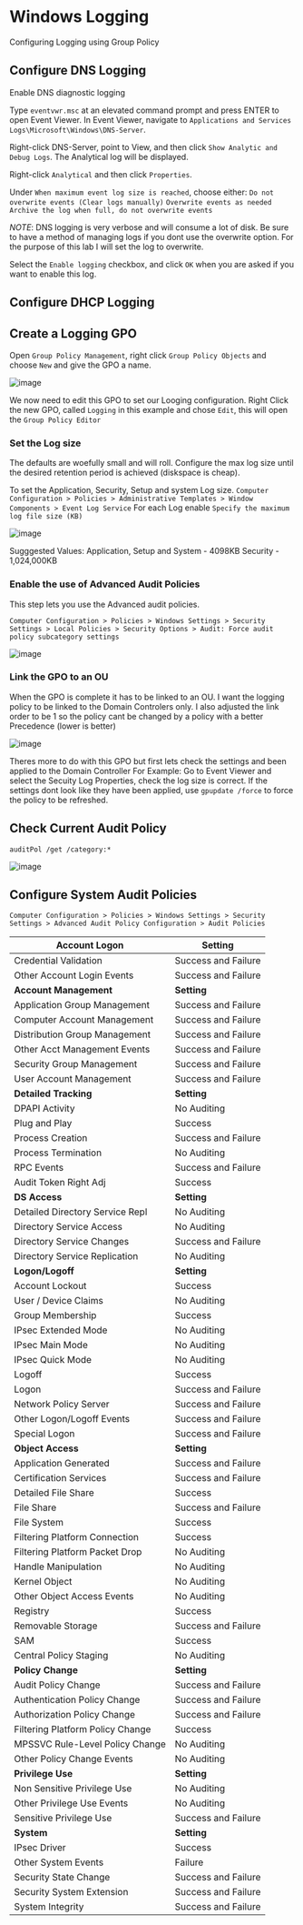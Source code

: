 # Windows Logging
Configuring Logging using Group Policy


## Configure DNS Logging
Enable DNS diagnostic logging

Type `eventvwr.msc` at an elevated command prompt and press ENTER to open Event Viewer.
In Event Viewer, navigate to `Applications and Services Logs\Microsoft\Windows\DNS-Server`.

Right-click DNS-Server, point to View, and then click `Show Analytic and Debug Logs`. The Analytical log will be displayed.

Right-click `Analytical` and then click `Properties`.

Under `When maximum event log size is reached`, choose either: 
`Do not overwrite events (Clear logs manually)`
`Overwrite events as needed`
`Archive the log when full, do not overwrite events`

*NOTE*: DNS logging is very verbose and will consume a lot of disk. Be sure to have a method of managing logs if you dont use the overwrite option.  For the purpose of this lab I will set the log to overwrite.

Select the `Enable logging` checkbox, and click `OK` when you are asked if you want to enable this log.

## Configure DHCP Logging




## Create a Logging GPO
Open `Group Policy Management`, right click `Group Policy Objects` and choose  `New` and give the  GPO a name.

![image](https://user-images.githubusercontent.com/53142047/197384282-7068a6bc-bae1-46ed-8438-82042d65fcb6.png)

We now need to edit this GPO to set our Looging configuration. Right Click the  new GPO, called `Logging` in this example and chose `Edit`, this will open the `Group Policy Editor`


### Set the Log size
The defaults are woefully small and will roll.  Configure the max log size until the desired  retention period is achieved (diskspace is cheap).

To set the Application, Security, Setup and system Log size.
`Computer Configuration > Policies > Administrative Templates > Window Components > Event Log Service`
For each  Log  enable `Specify the maximum log file size (KB)`

![image](https://user-images.githubusercontent.com/53142047/197384815-e5f0c26f-213d-44cf-9151-84e5bdfbd357.png)

Sugggested Values:
Application, Setup and System - 4098KB
Security - 1,024,000KB

### Enable the use of Advanced Audit Policies
This step  lets you use the Advanced audit policies.

`Computer Configuration > Policies > Windows Settings > Security Settings > Local Policies > Security Options > Audit: Force audit policy subcategory settings`

![image](https://user-images.githubusercontent.com/53142047/197385368-ca19b094-676e-47b9-97ca-9e75417b8d92.png)


### Link the GPO to an OU
When the GPO is  complete it has to be linked to an OU. I want the logging policy to be linked to the Domain Controlers only. I also  adjusted the  link order to be 1 so the policy cant be changed by a policy with a better Precedence (lower is better)

![image](https://user-images.githubusercontent.com/53142047/197386263-ca860914-082b-4e5a-9073-ebde887b09c1.png)

Theres more to do with this GPO  but first lets check the settings and been applied to the Domain Controller
For Example: Go to Event Viewer and  select the Secuity Log Properties, check the  log size is correct.
If the settings dont look like they have been applied, use `gpupdate /force` to force the policy to be refreshed.

## Check Current Audit Policy

```
auditPol /get /category:*
```
![image](https://user-images.githubusercontent.com/53142047/197388137-6534cc91-1716-4d4b-8a02-af04107478ee.png)


## Configure System Audit Policies

`Computer Configuration > Policies > Windows Settings > Security Settings > Advanced Audit Policy Configuration > Audit Policies`

| __Account Logon__ | __Setting__ |
|-----------------|-----------|
| Credential Validation | Success and Failure |
| Other Account Login Events | Success and Failure |
| __Account Management__ | __Setting__ |
| Application Group Management | Success and Failure |
| Computer Account Management | Success and Failure |
| Distribution Group Management | Success and Failure |
| Other Acct Management Events | Success and Failure |
| Security Group Management | Success and Failure |
| User Account Management | Success and Failure |
|  __Detailed Tracking__ | __Setting__ |
| DPAPI Activity | No Auditing |
| Plug and Play | Success |
| Process Creation | Success and Failure |
| Process Termination | No Auditing |
| RPC Events | Success and Failure |
| Audit Token Right Adj | Success |
| __DS Access__ | __Setting__ |
| Detailed Directory Service Repl | No Auditing |
| Directory Service Access | No Auditing |
| Directory Service Changes | Success and Failure |
| Directory Service Replication | No Auditing |
| __Logon/Logoff__ | __Setting__ |
| Account Lockout | Success |
| User / Device Claims | No Auditing |
| Group Membership | Success |
| IPsec Extended Mode | No Auditing |
| IPsec Main Mode | No Auditing |
| IPsec Quick Mode | No Auditing |
| Logoff | Success |
| Logon | Success and Failure |
| Network Policy Server | Success and Failure |
| Other Logon/Logoff Events | Success and Failure |
| Special Logon | Success and Failure |
| __Object Access__ | __Setting__ |
| Application Generated | Success and Failure |
| Certification Services | Success and Failure |
| Detailed File Share | Success |
| File Share | Success and Failure |
| File System | Success |
| Filtering Platform Connection | Success |
| Filtering Platform Packet Drop | No Auditing |
| Handle Manipulation | No Auditing |
| Kernel Object | No Auditing |
| Other Object Access Events | No Auditing |
| Registry | Success |
| Removable Storage | Success and Failure |
| SAM | Success |
| Central Policy Staging | No Auditing |
| __Policy Change__ | __Setting__ |
| Audit Policy Change | Success and Failure
| Authentication Policy Change | Success and Failure |
| Authorization Policy Change | Success and Failure |
| Filtering Platform Policy Change | Success |
| MPSSVC Rule-Level Policy Change | No Auditing |
| Other Policy Change Events | No Auditing |
| __Privilege Use__ | __Setting__ |
| Non Sensitive Privilege Use | No Auditing |
| Other Privilege Use Events | No Auditing |
| Sensitive Privilege Use | Success and Failure |
| __System__ | __Setting__ |
| IPsec Driver | Success |
| Other System Events | Failure |
| Security State Change | Success and Failure |
| Security System Extension | Success and Failure |
| System Integrity | Success and Failure |

